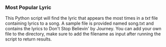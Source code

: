 ### Most Popular Lyric
This Python script will find the lyric that appears the most times in a *txt* file containing lyrics to a song.
A sample file is provided named song.txt and contains the lyrics to Don't Stop Believin' by Journey.
You can add your own file to the directory, make sure to add the filename as input after running the script to return results.
